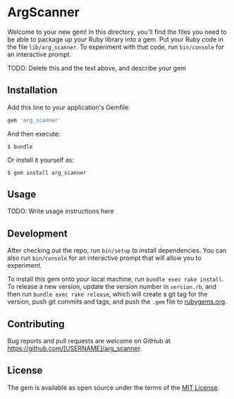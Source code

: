 # ArgScanner

Welcome to your new gem! In this directory, you'll find the files you need to be able to package up your Ruby library into a gem. Put your Ruby code in the file `lib/arg_scanner`. To experiment with that code, run `bin/console` for an interactive prompt.

TODO: Delete this and the text above, and describe your gem

## Installation

Add this line to your application's Gemfile:

```ruby
gem 'arg_scanner'
```

And then execute:

    $ bundle

Or install it yourself as:

    $ gem install arg_scanner

## Usage

TODO: Write usage instructions here

## Development

After checking out the repo, run `bin/setup` to install dependencies. You can also run `bin/console` for an interactive prompt that will allow you to experiment.

To install this gem onto your local machine, run `bundle exec rake install`. To release a new version, update the version number in `version.rb`, and then run `bundle exec rake release`, which will create a git tag for the version, push git commits and tags, and push the `.gem` file to [rubygems.org](https://rubygems.org).

## Contributing

Bug reports and pull requests are welcome on GitHub at https://github.com/[USERNAME]/arg_scanner.


## License

The gem is available as open source under the terms of the [MIT License](http://opensource.org/licenses/MIT).

